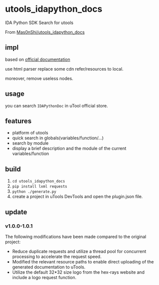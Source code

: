 # utools_idapython_docs

IDA Python SDK Search for utools

From [Mas0nShi/utools_idapython_docs](https://github.com/Mas0nShi/utools_idapython_docs)

## impl

based on [official documentation](https://hex-rays.com/products/ida/support/idapython_docs/)

use html parser replace some cdn refer/resources to local.

moreover, remove useless nodes.

## usage

you can search `IDAPythonDoc` in uTool official store.

## features

- platform of utools
- quick search in globals(variables/function/...)
- search by module
- display a brief description and the module of the current variables/function

## build

1. `cd utools_idapython_docs`
2. `pip install lxml requests`
3. `python ./generate.py`
4. create a project in uTools DevTools and open the plugin.json file.

## update

### v1.0.0-1.0.1

The following modifications have been made compared to the original project:
- Reduce duplicate requests and utilize a thread pool for concurrent processing to accelerate the request speed.
- Modified the relevant resource paths to enable direct uploading of the generated documentation to uTools.
- Utilize the default 32*32 size logo from the hex-rays website and include a logo request function.